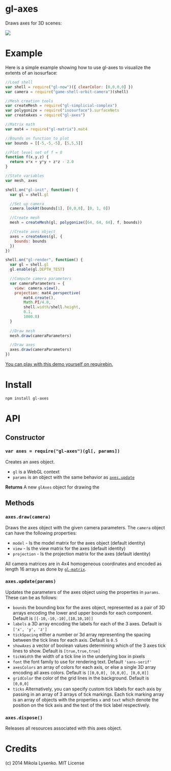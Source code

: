 gl-axes
=======
Draws axes for 3D scenes:

<img src=https://raw.github.com/mikolalysenko/gl-axes/master/example/axes.png>

# Example

Here is a simple example showing how to use gl-axes to visualize the extents of an isosurface:

```javascript
//Load shell
var shell = require("gl-now")({ clearColor: [0,0,0,0] })
var camera = require("game-shell-orbit-camera")(shell)

//Mesh creation tools
var createMesh = require("gl-simplicial-complex")
var polygonize = require("isosurface").surfaceNets
var createAxes = require("gl-axes")

//Matrix math
var mat4 = require("gl-matrix").mat4

//Bounds on function to plot
var bounds = [[-5,-5,-5], [5,5,5]]

//Plot level set of f = 0
function f(x,y,z) {
  return x*x + y*y + z*z - 2.0
}

//State variables
var mesh, axes

shell.on("gl-init", function() {
  var gl = shell.gl

  //Set up camera
  camera.lookAt(bounds[1], [0,0,0], [0, 1, 0])

  //Create mesh
  mesh = createMesh(gl, polygonize([64, 64, 64], f, bounds))

  //Create axes object
  axes = createAxes(gl, {
    bounds: bounds
  })
})

shell.on("gl-render", function() {
  var gl = shell.gl
  gl.enable(gl.DEPTH_TEST)

  //Compute camera parameters
  var cameraParameters = {
    view: camera.view(),
    projection: mat4.perspective(
        mat4.create(),
        Math.PI/4.0,
        shell.width/shell.height,
        0.1,
        1000.0)
  }
  
  //Draw mesh
  mesh.draw(cameraParameters)

  //Draw axes
  axes.draw(cameraParameters)
})
```

[You can play with this demo yourself on requirebin.](http://requirebin.com/?gist=mikolalysenko/9610686)

# Install

```
npm install gl-axes
```

# API

## Constructor

### `var axes = require("gl-axes")(gl[, params])`
Creates an axes object.

* `gl` is a WebGL context
* `params` is an object with the same behavior as [`axes.update`](#axesupdateparams)

**Returns** A new `glAxes` object for drawing the 

## Methods

### `axes.draw(camera)`
Draws the axes object with the given camera parameters.  The `camera` object can have the following properties:

* `model` - Is the model matrix for the axes object (default identity)
* `view` - Is the view matrix for the axes (default identity)
* `projection` - Is the projection matrix for the axes (default identity)

All camera matrices are in 4x4 homogeneous coordinates and encoded as length 16 arrays as done by [`gl-matrix`](https://github.com/toji/gl-matrix).

### `axes.update(params)`
Updates the parameters of the axes object using the properties in `params`. These can be as follows:

* `bounds` the bounding box for the axes object, represented as a pair of 3D arrays encoding the lower and upper bounds for each component.  Default is `[[-10,-10,-10],[10,10,10]]`
* `labels` a 3D array encoding the labels for each of the 3 axes.  Default is `['x', 'y', 'z']`
* `tickSpacing` either a number or 3d array representing the spacing between the tick lines for each axis. Default is `0.5`
* `showAxes` a vector of boolean values determining which of the 3 axes tick lines to show.  Default is `[true,true,true]`
* `tickWidth` the width of a tick line in the underlying box in pixels
* `font` the font family to use for rendering text.  Default `'sans-serif'`
* `axesColors` an array of colors for each axis, or else a single 3D array encoding all axes colors.  Default is `[[0,0,0], [0,0,0], [0,0,0]]`
* `gridColor` the color of the grid lines in the background.  Default is `[0,0,0]`
* `ticks` Alternatively, you can specify custom tick labels for each axis by passing in an array of 3 arrays of tick markings.  Each tick marking array is an array of objects with the properties `x` and `text` which denote the position on the tick axis and the text of the tick label respectively.

### `axes.dispose()`
Releases all resources associated with this axes object.

# Credits
(c) 2014 Mikola Lysenko. MIT License